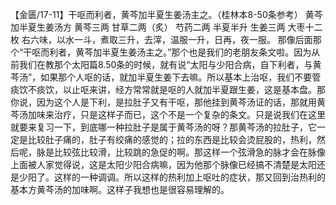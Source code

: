 【金匮/17-11】干呕而利者，黄芩加半夏生姜汤主之。（桂林本8-50条参考）
黄芩加半夏生姜汤方
黄芩三两  甘草二两（炙）  芍药二两  半夏半升  生姜三两  大枣十二枚
右六味，以水一斗，煮取三升，去滓，温服一升，日再，夜一服。
那像后面那个“干呕而利者，黄芩加半夏生姜汤主之。”那个也是我们的老朋友条文啦。因为从前我们在教那个太阳篇8.50条的时候，就有说“太阳与少阳合病，自下利者，与黄芩汤”，如果那个人呕的话，就加半夏生姜下去嘛。所以基本上治呕，我们不要管痰饮不痰饮，以止呕来讲，经方常常就是呕的人就加半夏跟生姜，这是基本盘。那你说，因为这个人是下利，是拉肚子又有干呕，那他挂到黄芩汤证的话，那就用黄芩汤加味来治疗，只是这样子而已，这个不是一个复杂的条文。只是说我们在这里就要来复习一下，到底哪一种拉肚子是属于黄芩汤的呀？那黄芩汤的拉肚子，它一定是比较肚子痛的，肚子有绞痛的感觉的；拉的东西是比较会烫屁股的，热利，然后呢，脉是比较弦比较滑，比较跳的急促的啊。那这样一个弦滑急的脉才会在脉像上面被人家觉得说，这是太阳少阳合病嘛，因为他那个脉像已经搞不清楚是太阳还是少阳了。这样的一种调调。所以这样的热利加上呕吐的症状，那又回到治热利的基本方黄芩汤的加味啊。这样子我想也是很容易理解的。
